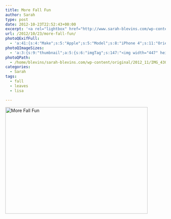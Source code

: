 ```yaml
---
title: More Fall Fun
author: Sarah
type: post
date: 2012-10-23T22:52:43+00:00
excerpt: '<a rel="lightbox" href="http://www.sarah-blevins.com/wp-content/main/2012_11/IMG_4300.jpg" title="More Fall Fun"><img width="447" height="334" alt="More Fall Fun" src="http://www.sarah-blevins.com/wp-content/thumbnail/2012_11/IMG_4300.jpg" class="photoQexcerpt photoQLinkImg" /></a>'
url: /2012/10/23/more-fall-fun/
photoQExifFull:
  - 'a:41:{s:4:"Make";s:5:"Apple";s:5:"Model";s:8:"iPhone 4";s:11:"Orientation";s:17:"1: Normal (0 deg)";s:11:"xResolution";s:26:"72 dots per ResolutionUnit";s:11:"yResolution";s:26:"72 dots per ResolutionUnit";s:14:"ResolutionUnit";s:4:"Inch";s:8:"Software";s:3:"6.0";s:8:"DateTime";s:19:"2012:10:23 15:52:43";s:12:"ExposureTime";s:8:"1/60 sec";s:7:"FNumber";s:5:"f/2.8";s:15:"ExposureProgram";s:7:"Program";s:15:"ISOSpeedRatings";s:2:"80";s:11:"ExifVersion";s:12:"version 2.21";s:16:"DateTimeOriginal";s:19:"2012:10:23 15:52:43";s:17:"DateTimedigitized";s:19:"2012:10:23 15:52:43";s:17:"ShutterSpeedValue";s:8:"1/60 sec";s:13:"ApertureValue";s:5:"f/2.8";s:15:"BrightnessValue";s:15:"4.7966742252457";s:12:"MeteringMode";s:13:"Multi-Segment";s:5:"Flash";s:8:"No Flash";s:11:"FocalLength";s:7:"3.85 mm";s:15:"SubjectLocation";s:4:"1295";s:15:"FlashPixVersion";s:9:"version 1";s:10:"ColorSpace";s:4:"sRGB";s:14:"ExifImageWidth";s:11:"2592 pixels";s:15:"ExifImageHeight";s:11:"1936 pixels";s:13:"SensingMethod";s:35:"Unknown: One Chip Color Area Sensor";s:12:"ExposureMode";s:1:"0";s:12:"WhiteBalance";s:1:"0";s:16:"SceneCaptureMode";s:1:"0";s:20:"FocalLength35mmEquiv";s:0:"";s:7:"NumTags";s:1:"9";s:18:"Latitude Reference";s:1:"N";s:8:"Latitude";s:6:"52.375";s:19:"Longitude Reference";s:1:"E";s:9:"Longitude";s:6:"6.0085";s:18:"Altitude Reference";s:15:"Above Sea Level";s:8:"Altitude";s:16:"5.9162520729685m";s:4:"Time";s:10:"43.6:52:13";s:17:"ImageDirectionRef";s:1:"T";s:14:"ImageDirection";s:15:"108.30656934307";}'
photoQImageSizes:
  - 'a:3:{s:9:"thumbnail";a:5:{s:6:"imgTag";s:147:"<img width="447" height="334" alt="More Fall Fun" src="http://www.sarah-blevins.com/wp-content/thumbnail/2012_11/IMG_4300.jpg" class="PhotoQImg" />";s:6:"imgUrl";s:70:"http://www.sarah-blevins.com/wp-content/thumbnail/2012_11/IMG_4300.jpg";s:7:"imgPath";s:73:"/home/blevins/sarah-blevins.com/wp-content/thumbnail/2012_11/IMG_4300.jpg";s:8:"imgWidth";s:3:"447";s:9:"imgHeight";s:3:"334";}s:4:"main";a:5:{s:6:"imgTag";s:142:"<img width="700" height="523" alt="More Fall Fun" src="http://www.sarah-blevins.com/wp-content/main/2012_11/IMG_4300.jpg" class="PhotoQImg" />";s:6:"imgUrl";s:65:"http://www.sarah-blevins.com/wp-content/main/2012_11/IMG_4300.jpg";s:7:"imgPath";s:68:"/home/blevins/sarah-blevins.com/wp-content/main/2012_11/IMG_4300.jpg";s:8:"imgWidth";s:3:"700";s:9:"imgHeight";s:3:"523";}s:8:"original";a:5:{s:6:"imgTag";s:148:"<img width="2592" height="1936" alt="More Fall Fun" src="http://www.sarah-blevins.com/wp-content/original/2012_11/IMG_4300.jpg" class="PhotoQImg" />";s:6:"imgUrl";s:69:"http://www.sarah-blevins.com/wp-content/original/2012_11/IMG_4300.jpg";s:7:"imgPath";s:72:"/home/blevins/sarah-blevins.com/wp-content/original/2012_11/IMG_4300.jpg";s:8:"imgWidth";s:4:"2592";s:9:"imgHeight";s:4:"1936";}}'
photoQPath:
  - /home/blevins/sarah-blevins.com/wp-content/original/2012_11/IMG_4300.jpg
categories:
  - Sarah
tags:
  - fall
  - leaves
  - lisa

---
```

<a rel="lightbox" href="http://www.sarah-blevins.com/wp-content/original/2012_11/IMG_4300.jpg" title="More Fall Fun"><img width="447" height="334" alt="More Fall Fun" src="http://www.sarah-blevins.com/wp-content/thumbnail/2012_11/IMG_4300.jpg" class="photoQcontent photoQLinkImg" /></a>

<div class="photoQDescr">
</div>